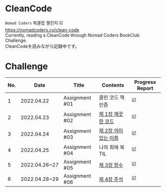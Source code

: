 # CleanCode

`Nomad Coders` 북클럽 첼린지 ☑️ <br/>
https://nomadcoders.co/clean-code <br/>
Currently, reading a CleanCode through Nomad Coders BookClub Challenge. <br/>
CleanCodeを読みながら記録中です。<br/>

# Challenge

|No.|Date|Title|Contents|Progress Report|
|---|---|---|---|---|
|1|2022.04.22|Assignment #01|클린 코드 책 인증|☑️|
|2|2022.04.23|Assignment #02|[제 1장 깨끗한 코드](https://github.com/bravobo77/CleanCode/tree/main/%EC%A0%9C%201%EC%9E%A5%20%EA%B9%A8%EB%81%97%ED%95%9C%20%EC%BD%94%EB%93%9C)|☑️|
|3|2022.04.24|Assignment #03|[제 2장 의미있는 이름](https://github.com/bravobo77/CleanCode/tree/main/%EC%A0%9C%202%EC%9E%A5%20%EC%9D%98%EB%AF%B8%EC%9E%88%EB%8A%94%20%EC%9D%B4%EB%A6%84)|☑️|
|4|2022.04.25|Assignment #04|나의 최애 북TIL|☑️|
|5|2022.04.26~27|Assignment #05|[제 3장 함수](https://github.com/bravobo77/CleanCode/tree/main/%EC%A0%9C%203%EC%9E%A5%20%ED%95%A8%EC%88%98)|☑️|
|6|2022.04.28~29|Assignment #06|[제 4장 주석](https://github.com/bravobo77/CleanCode/tree/main/%EC%A0%9C%204%EC%9E%A5%20%EC%A3%BC%EC%84%9D)|☑️|
